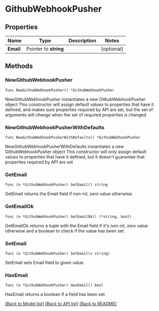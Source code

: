# GithubWebhookPusher

## Properties

Name | Type | Description | Notes
------------ | ------------- | ------------- | -------------
**Email** | Pointer to **string** |  | [optional] 

## Methods

### NewGithubWebhookPusher

`func NewGithubWebhookPusher() *GithubWebhookPusher`

NewGithubWebhookPusher instantiates a new GithubWebhookPusher object
This constructor will assign default values to properties that have it defined,
and makes sure properties required by API are set, but the set of arguments
will change when the set of required properties is changed

### NewGithubWebhookPusherWithDefaults

`func NewGithubWebhookPusherWithDefaults() *GithubWebhookPusher`

NewGithubWebhookPusherWithDefaults instantiates a new GithubWebhookPusher object
This constructor will only assign default values to properties that have it defined,
but it doesn't guarantee that properties required by API are set

### GetEmail

`func (o *GithubWebhookPusher) GetEmail() string`

GetEmail returns the Email field if non-nil, zero value otherwise.

### GetEmailOk

`func (o *GithubWebhookPusher) GetEmailOk() (*string, bool)`

GetEmailOk returns a tuple with the Email field if it's non-nil, zero value otherwise
and a boolean to check if the value has been set.

### SetEmail

`func (o *GithubWebhookPusher) SetEmail(v string)`

SetEmail sets Email field to given value.

### HasEmail

`func (o *GithubWebhookPusher) HasEmail() bool`

HasEmail returns a boolean if a field has been set.


[[Back to Model list]](../README.md#documentation-for-models) [[Back to API list]](../README.md#documentation-for-api-endpoints) [[Back to README]](../README.md)


